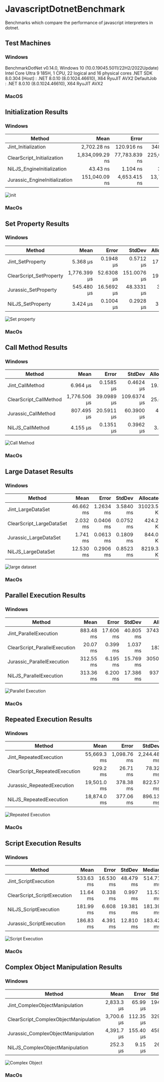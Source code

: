 # JavascriptDotnetBenchmark

Benchmarks which compare the performance of javascript interpreters in dotnet.

## Test Machines

### Windows

BenchmarkDotNet v0.14.0, Windows 10 (10.0.19045.5011/22H2/2022Update)
Intel Core Ultra 9 185H, 1 CPU, 22 logical and 16 physical cores
.NET SDK 8.0.304
  [Host]     : .NET 8.0.10 (8.0.1024.46610), X64 RyuJIT AVX2
  DefaultJob : .NET 8.0.10 (8.0.1024.46610), X64 RyuJIT AVX2


### MacOS


## Initialization Results

### Windows

| Method                        | Mean            | Error         | StdDev         | Allocated |
|------------------------------ |----------------:|--------------:|---------------:|----------:|
| Jint_Initialization           |     2,702.28 ns |    120.916 ns |     348.869 ns |   13112 B |
| ClearScript_Initialization    | 1,834,099.29 ns | 77,783.839 ns | 225,665.039 ns |   14006 B |
| NiLJS_EngineInitialization    |        43.43 ns |      1.104 ns |       3.238 ns |     208 B |
| Jurassic_EngineInitialization |   151,040.09 ns |  4,653.415 ns |  13,720.699 ns |  386444 B |

![init](./img/JavascriptExecutionBenchmark.Benchmarks.InitializationBenchmark-columnchart.svg)


### MacOs



## Set Property Results

### Windows

| Method                  | Mean         | Error      | StdDev      | Allocated |
|------------------------ |-------------:|-----------:|------------:|----------:|
| Jint_SetProperty        |     5.368 μs |  0.1948 μs |   0.5712 μs |  17.95 KB |
| ClearScript_SetProperty | 1,776.399 μs | 52.6308 μs | 151.0076 μs |  19.76 KB |
| Jurassic_SetProperty    |   545.480 μs | 16.5692 μs |  48.3331 μs | 399.17 KB |
| NiLJS_SetProperty       |     3.424 μs |  0.1004 μs |   0.2928 μs |   3.92 KB |


![Set property](./img/JavascriptExecutionBenchmark.Benchmarks.SetPropertyBenchmark-columnchart.svg)

### MacOs






## Call Method Results

### Windows

| Method                 | Mean         | Error      | StdDev      | Allocated |
|----------------------- |-------------:|-----------:|------------:|----------:|
| Jint_CallMethod        |     6.964 μs |  0.1585 μs |   0.4624 μs |  19.92 KB |
| ClearScript_CallMethod | 1,776.506 μs | 39.0989 μs | 109.6374 μs |  25.04 KB |
| Jurassic_CallMethod    |   807.495 μs | 20.5911 μs |  60.3900 μs | 401.17 KB |
| NiLJS_CallMethod       |     4.155 μs |  0.1351 μs |   0.3962 μs |   3.88 KB |


![Call Method](./img/JavascriptExecutionBenchmark.Benchmarks.CallMethodBenchmark-columnchart.svg)

### MacOs




## Large Dataset Results

### Windows

| Method                   | Mean      | Error     | StdDev    | Allocated   |
|------------------------- |----------:|----------:|----------:|------------:|
| Jint_LargeDataSet        | 46.662 ms | 1.2634 ms | 3.5840 ms | 31023.52 KB |
| ClearScript_LargeDataSet |  2.032 ms | 0.0406 ms | 0.0752 ms |   424.23 KB |
| Jurassic_LargeDataSet    |  1.741 ms | 0.0613 ms | 0.1809 ms |   844.05 KB |
| NiLJS_LargeDataSet       | 12.530 ms | 0.2906 ms | 0.8523 ms |  8219.34 KB |

![large dataset](./img/JavascriptExecutionBenchmark.Benchmarks.LargeDatasetBenchmark-columnchart.svg)

### MacOs




## Parallel Execution Results

### Windows

| Method                        | Mean      | Error     | StdDev    | Allocated     |
|------------------------------ |----------:|----------:|----------:|--------------:|
| Jint_ParallelExecution        | 883.48 ms | 17.606 ms | 40.805 ms | 3743668.95 KB |
| ClearScript_ParallelExecution |  20.07 ms |  0.399 ms |  1.037 ms |     183.72 KB |
| Jurassic_ParallelExecution    | 312.55 ms |  6.195 ms | 15.769 ms | 3050993.84 KB |
| NiLJS_ParallelExecution       | 313.36 ms |  6.200 ms | 17.386 ms |  937679.41 KB |

![Parallel Execution](./img/JavascriptExecutionBenchmark.Benchmarks.ParallelExecutionBenchmark-columnchart.svg)


### MacOs



## Repeated Execution Results

### Windows

| Method                        | Mean        | Error       | StdDev      | Allocated      |
|------------------------------ |------------:|------------:|------------:|---------------:|
| Jint_RepeatedExecution        | 55,669.3 ms | 1,098.76 ms | 2,244.48 ms | 37433992.52 KB |
| ClearScript_RepeatedExecution |    929.2 ms |    26.71 ms |    78.32 ms |      480.43 KB |
| Jurassic_RepeatedExecution    | 19,501.0 ms |   378.38 ms |   822.57 ms | 30472275.13 KB |
| NiLJS_RepeatedExecution       | 18,874.0 ms |   377.06 ms |   896.13 ms |  9376709.41 KB |

![Repeated Execution](./img/JavascriptExecutionBenchmark.Benchmarks.RepeatedExecutionBenchmark-columnchart.svg)


### MacOs



## Script Execution Results

### Windows

| Method                      | Mean      | Error     | StdDev    | Median    | Allocated    |
|---------------------------- |----------:|----------:|----------:|----------:|-------------:|
| Jint_ScriptExecution        | 533.63 ms | 16.530 ms | 48.479 ms | 514.71 ms |  374366.5 KB |
| ClearScript_ScriptExecution |  11.64 ms |  0.338 ms |  0.997 ms |  11.53 ms |     17.81 KB |
| NiLJS_ScriptExecution       | 181.99 ms |  6.608 ms | 19.381 ms | 181.39 ms |  93767.65 KB |
| Jurassic_ScriptExecution    | 186.83 ms |  4.391 ms | 12.810 ms | 183.42 ms | 305100.67 KB |

![Script Execution](./img/JavascriptExecutionBenchmark.Benchmarks.ScriptExecutionBenchmark-columnchart.svg)


### MacOs



## Complex Object Manipulation Results

### Windows

| Method                                | Mean       | Error     | StdDev    | Median     | Allocated |
|-------------------------------------- |-----------:|----------:|----------:|-----------:|----------:|
| Jint_ComplexObjectManipulation        | 2,833.3 μs |  65.99 μs | 194.58 μs | 2,840.6 μs |  278.8 KB |
| ClearScript_ComplexObjectManipulation | 3,700.6 μs | 112.35 μs | 329.50 μs | 3,691.4 μs | 916.95 KB |
| Jurassic_ComplexObjectManipulation    | 4,391.7 μs | 155.40 μs | 458.21 μs | 4,278.2 μs | 736.56 KB |
| NiLJS_ComplexObjectManipulation       |   252.3 μs |   9.15 μs |  26.84 μs |   244.3 μs | 154.42 KB |

![Complex Object](./img/JavascriptExecutionBenchmark.Benchmarks.ComplexObjectManipulationBenchmark-columnchart.svg)


### MacOs



